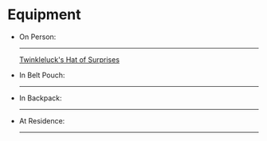 # Equipment

<div class="grid cards" markdown>

-   On Person:

    ---

    [Twinkleluck's Hat of Surprises](tinklelucks_hat_of_surprises)

-   In Belt Pouch:

    ---

-   In Backpack:

    ---

-   At Residence:

    ---

</div>
